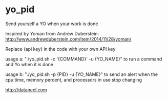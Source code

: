 yo_pid
======
Send yourself a YO when your work is done

Inspired by Yoman from Andrew Duberstein: http://www.andrewduberstein.com/item/2014/11/28/yoman/

Replace {api key} in the code with your own API key

usage a: "./yo_pid.sh -c '{COMMAND}' -u {YO_NAME}" to run a command and Yo when it is done

usage b: "./yo_pid.sh -p {PID} -u {YO_NAME}" to send an alert when the cpu time, memory percent, and processors in use stop changing

http://dataneel.com
